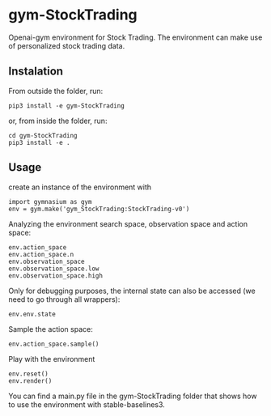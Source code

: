 # gym-StockTrading

Openai-gym environment for Stock Trading. The environment can make use of personalized stock trading data.

## Instalation
From outside the folder, run:
```
pip3 install -e gym-StockTrading
```
or, from inside the folder, run:
```
cd gym-StockTrading
pip3 install -e .
```

## Usage
create an instance of the environment with 
```
import gymnasium as gym
env = gym.make('gym_StockTrading:StockTrading-v0')
```
Analyzing the environment search space, observation space and action space:
```
env.action_space
env.action_space.n
env.observation_space
env.observation_space.low
env.observation_space.high
```

Only for debugging purposes, the internal state can also be accessed (we need to go through all wrappers):
```
env.env.state
```

Sample the action space:
```
env.action_space.sample()
```

Play with the environment
```
env.reset()
env.render()
```

You can find a main.py file in the gym-StockTrading folder that shows how to use the environment with stable-baselines3.
